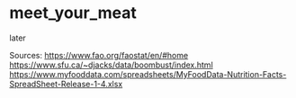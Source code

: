# meet_your_meat
later

Sources:
https://www.fao.org/faostat/en/#home
https://www.sfu.ca/~djacks/data/boombust/index.html
https://www.myfooddata.com/spreadsheets/MyFoodData-Nutrition-Facts-SpreadSheet-Release-1-4.xlsx
